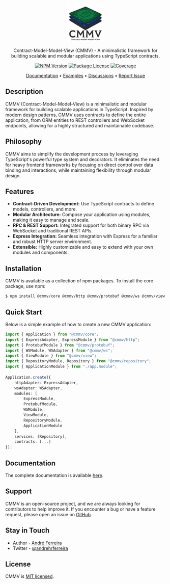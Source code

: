 
<p align="center">
  <a href="https://github.com/andrehrferreira/cmmv" target="blank"><img src="https://raw.githubusercontent.com/andrehrferreira/cmmv/main/public/assets/logo.png" width="120" alt="CMMV Logo" /></a>
</p>
<p align="center">Contract-Model-Model-View (CMMV) - A minimalistic framework for building scalable and modular applications using TypeScript contracts.</p>
<p align="center">
    <a href="https://www.npmjs.com/package/@cmmv/core"><img src="https://img.shields.io/npm/v/@cmmv/core.svg" alt="NPM Version" /></a>
    <a href="https://www.npmjs.com/package/@cmmv/core"><img src="https://img.shields.io/npm/l/@cmmv/core.svg" alt="Package License" /></a>
    <a href="https://coveralls.io/github/andrehrferreira/cmmv?branch=main"><img src="https://coveralls.io/repos/github/andrehrferreira/cmmv/badge.svg?branch=main" alt="Coverage" /></a>
</p>

<p align="center">
  <a href="https://andrehrferreira.github.io/cmmv">Documentation</a> &bull;
  <a href="https://github.com/andrehrferreira/cmmv/tree/main/examples">Examples</a> &bull;
  <a href="https://github.com/andrehrferreira/cmmv/discussions">Discussions</a> &bull;
  <a href="https://github.com/andrehrferreira/cmmv/issues">Report Issue</a>
</p>

## Description

CMMV (Contract-Model-Model-View) is a minimalistic and modular framework for building scalable applications in TypeScript. Inspired by modern design patterns, CMMV uses contracts to define the entire application, from ORM entities to REST controllers and WebSocket endpoints, allowing for a highly structured and maintainable codebase.

## Philosophy

CMMV aims to simplify the development process by leveraging TypeScript's powerful type system and decorators. It eliminates the need for heavy frontend frameworks by focusing on direct control over data binding and interactions, while maintaining flexibility through modular design.

## Features

- **Contract-Driven Development:** Use TypeScript contracts to define models, controllers, and more.
- **Modular Architecture:** Compose your application using modules, making it easy to manage and scale.
- **RPC & REST Support:** Integrated support for both binary RPC via WebSocket and traditional REST APIs.
- **Express Integration:** Seamless integration with Express for a familiar and robust HTTP server environment.
- **Extensible:** Highly customizable and easy to extend with your own modules and components.

## Installation

CMMV is available as a collection of npm packages. To install the core package, use npm:

```bash
$ npm install @cmmv/core @cmmv/http @cmmv/protobuf @cmmv/ws @cmmv/view @cmmv/repository
```

## Quick Start

Below is a simple example of how to create a new CMMV application:

```typescript
import { Application } from "@cmmv/core";
import { ExpressAdapter, ExpressModule } from "@cmmv/http";
import { ProtobufModule } from "@cmmv/protobuf";
import { WSModule, WSAdapter } from "@cmmv/ws";
import { ViewModule } from "@cmmv/view";
import { RepositoryModule, Repository } from "@cmmv/repository";
import { ApplicationModule } from "./app.module";

Application.create({
    httpAdapter: ExpressAdapter,    
    wsAdapter: WSAdapter,
    modules: [
        ExpressModule,
        ProtobufModule,
        WSModule,
        ViewModule,
        RepositoryModule,
        ApplicationModule
    ],
    services: [Repository],
    contracts: [...]
});
```

## Documentation

The complete documentation is available [here](https://andrehrferreira.github.io/cmmv).

## Support

CMMV is an open-source project, and we are always looking for contributors to help improve it. If you encounter a bug or have a feature request, please open an issue on [GitHub](https://github.com/andrehrferreira/cmmv/issues).

## Stay in Touch

- Author - [André Ferreira](https://github.com/andrehrferreira)
- Twitter - [@andrehrferreira](https://twitter.com/andrehrferreira)

## License

CMMV is [MIT licensed](LICENSE).
